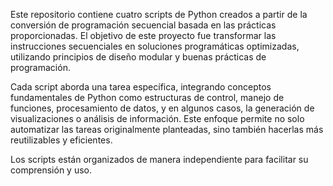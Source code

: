 Este repositorio contiene cuatro scripts de Python creados a partir de la conversión de programación secuencial basada en las prácticas proporcionadas. El objetivo de este proyecto fue transformar las instrucciones secuenciales en soluciones programáticas optimizadas, utilizando principios de diseño modular y buenas prácticas de programación.

Cada script aborda una tarea específica, integrando conceptos fundamentales de Python como estructuras de control, manejo de funciones, procesamiento de datos, y en algunos casos, la generación de visualizaciones o análisis de información. Este enfoque permite no solo automatizar las tareas originalmente planteadas, sino también hacerlas más reutilizables y eficientes.

Los scripts están organizados de manera independiente para facilitar su comprensión y uso.
